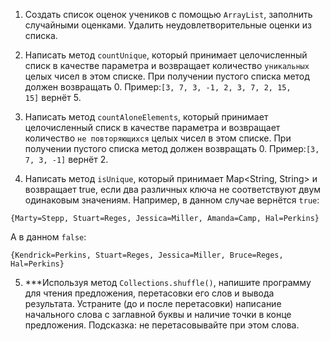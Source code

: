 1. Создать список оценок учеников с помощью `ArrayList`, заполнить
   случайными оценками. Удалить неудовлетворительные оценки из списка.

2. Написать метод `countUnique`, который принимает целочисленный
списк в качестве параметра и возвращает количество `уникальных`
целых чисел в этом списке.
При получении пустого списка метод должен возвращать 0.
Пример:`[3, 7, 3, -1, 2, 3, 7, 2, 15, 15]` вернёт 5.

3. Написать метод `countAloneElements`, который принимает целочисленный
   списк в качестве параметра и возвращает количество `не повторяющихся`
   целых чисел в этом списке.
   При получении пустого списка метод должен возвращать 0.
   Пример:`[3, 7, 3, -1]` вернёт 2.
   
4. Написать метод `isUnique`, который принимает Map&lt;String, String&gt;
и возвращает true, если два различных ключа не соответствуют двум одинаковым
значениям.
Например, в данном случае вернётся `true`:
```
{Marty=Stepp, Stuart=Reges, Jessica=Miller, Amanda=Camp, Hal=Perkins}
```
А в данном `false`:
```
{Kendrick=Perkins, Stuart=Reges, Jessica=Miller, Bruce=Reges, Hal=Perkins} 
```

5. ***Используя метод `Collections.shuffle()`, напишите программу для чтения
   предложения, перетасовки его слов и вывода результата.
   Устраните (до и после перетасовки) написание начального слова с заглавной буквы
   и наличие точки в конце предложения. Подсказка: не перетасовывайте при этом слова.
